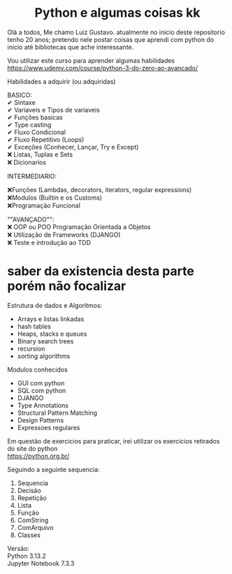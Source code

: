 <h1 align = "center" >Python e algumas coisas kk </h1>

Olá a todos, Me chamo Luiz Gustavo. atualmente no inicio deste repositorio tenho 20 anos;
pretendo nele postar coisas que aprendi com python do inicio até bibliotecas que ache interessante.


Vou utilizar este curso para aprender algumas habilidades  
https://www.udemy.com/course/python-3-do-zero-ao-avancado/




Habilidades a adquirir (ou adquiridas)

BASICO:  
✔ Sintaxe  
✔ Variaveis e Tipos de variaveis  
✔ Funções basicas  
✔ Type casting  
✔ Fluxo Condicional  
✔ Fluxo Repetitivo (Loops)  
✔ Exceções (Conhecer, Lançar, Try e Except)  
❌ Listas, Tuplas e Sets  
❌ Dicionarios  


INTERMEDIARIO:

❌Funções (Lambdas, decorators, iterators, regular expressions)  
❌Modulos (Builtin e os Customs)  
❌Programação Funcional 


""AVANÇADO"":  
❌ OOP ou POO Programação Orientada a Objetos  
❌ Utilização de Frameworks (DJANGO)  
❌ Teste e introdução ao TDD


# saber da existencia desta parte porém não focalizar 
Estrutura de dados e Algoritmos:  
 - Arrays e listas linkadas  
 - hash tables  
 - Heaps, stacks e queues  
 - Binary search trees  
 - recursion  
 - sorting algorithms    
  

Modulos conhecidos

 
 - GUI com python
 - SQL com python
 - DJANGO
 - Type Annotations
 - Structural Pattern Matching
 - Design Patterns
 - Expressoes regulares


Em questão de exercicios para praticar, irei utilizar os exercicios retirados do site do python  
https://python.org.br/

Seguindo a seguinte sequencia:

1. Sequencia 
2. Decisão
3. Repetição
4. Lista
5. Função
6. ComString
7. ComArquivo
8. Classes

Versão:  
Python 3.13.2  
Jupyter Notebook 7.3.3